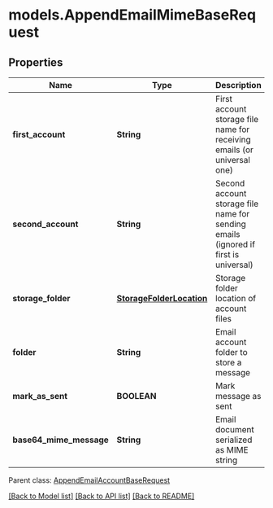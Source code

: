 # models.AppendEmailMimeBaseRequest
## Properties
Name | Type | Description | Notes
------------ | ------------- | ------------- | -------------
**first_account** | **String** | First account storage file name for receiving emails (or universal one)              | 
**second_account** | **String** | Second account storage file name for sending emails (ignored if first is universal)              | [optional] 
**storage_folder** | [**StorageFolderLocation**](StorageFolderLocation.md) | Storage folder location of account files              | [optional] 
**folder** | **String** | Email account folder to store a message              | 
**mark_as_sent** | **BOOLEAN** | Mark message as sent              | 
**base64_mime_message** | **String** | Email document serialized as MIME string              | 

 Parent class: [AppendEmailAccountBaseRequest](AppendEmailAccountBaseRequest.md)

[[Back to Model list]](README.md#documentation-for-models) [[Back to API list]](README.md#documentation-for-api-endpoints) [[Back to README]](README.md)


